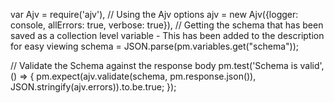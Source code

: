 
var Ajv = require('ajv'),
    // Using the Ajv options
    ajv = new Ajv({logger: console, allErrors: true, verbose: true}),
    // Getting the schema that has been saved as a collection level variable - This has been added to the description for easy viewing
    schema = JSON.parse(pm.variables.get("schema"));

// Validate the Schema against the response body
pm.test('Schema is valid', () => {
    pm.expect(ajv.validate(schema, pm.response.json()), JSON.stringify(ajv.errors)).to.be.true;
});
